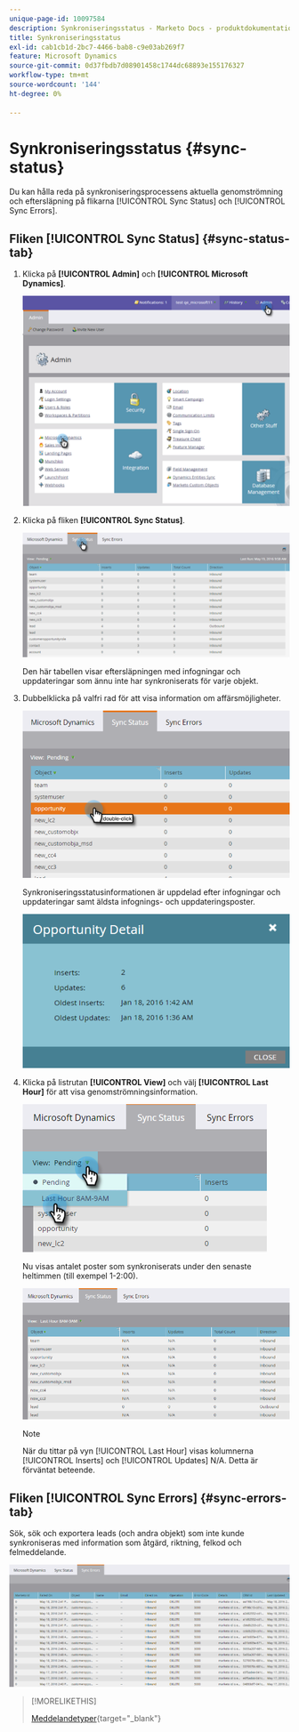 ```yaml
---
unique-page-id: 10097584
description: Synkroniseringsstatus - Marketo Docs - produktdokumentation
title: Synkroniseringsstatus
exl-id: cab1cb1d-2bc7-4466-bab8-c9e03ab269f7
feature: Microsoft Dynamics
source-git-commit: 0d37fbdb7d08901458c1744dc68893e155176327
workflow-type: tm+mt
source-wordcount: '144'
ht-degree: 0%

---
```


# Synkroniseringsstatus {#sync-status}

Du kan hålla reda på synkroniseringsprocessens aktuella genomströmning och eftersläpning på flikarna [!UICONTROL Sync Status] och [!UICONTROL Sync Errors].

## Fliken [!UICONTROL Sync Status] {#sync-status-tab}

1. Klicka på **[!UICONTROL Admin]** och **[!UICONTROL Microsoft Dynamics]**.

   ![](assets/image2016-1-20-11-3a34-3a14.png)

1. Klicka på fliken **[!UICONTROL Sync Status]**.

   ![](assets/image2016-5-19-10-3a1-3a11.png)

   Den här tabellen visar eftersläpningen med infogningar och uppdateringar som ännu inte har synkroniserats för varje objekt.

1. Dubbelklicka på valfri rad för att visa information om affärsmöjligheter.

   ![](assets/image2016-5-19-10-3a3-3a21.png)

   Synkroniseringsstatusinformationen är uppdelad efter infogningar och uppdateringar samt äldsta infognings- och uppdateringsposter.

   ![](assets/image2016-1-22-10-3a51-3a10.png)

1. Klicka på listrutan **[!UICONTROL View]** och välj **[!UICONTROL Last Hour]** för att visa genomströmningsinformation.

   ![](assets/image2016-5-19-10-3a20-3a7.png)

   Nu visas antalet poster som synkroniserats under den senaste heltimmen (till exempel 1-2:00).

   ![](assets/image2016-5-19-10-3a22-3a15.png)

   >[!NOTE]
   >
   >När du tittar på vyn [!UICONTROL Last Hour] visas kolumnerna [!UICONTROL Inserts] och [!UICONTROL Updates] N/A. Detta är förväntat beteende.

## Fliken [!UICONTROL Sync Errors] {#sync-errors-tab}

Sök, sök och exportera leads (och andra objekt) som inte kunde synkroniseras med information som åtgärd, riktning, felkod och felmeddelande.

![](assets/image2016-5-19-10-3a26-3a35.png)

>[!MORELIKETHIS]
>
>[Meddelandetyper](/help/marketo/product-docs/core-marketo-concepts/miscellaneous/understanding-notifications/notification-types.md){target="_blank"}
